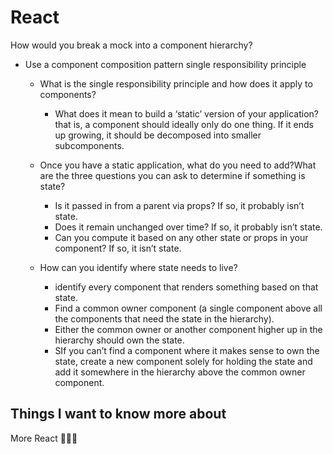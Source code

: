 # React

How would you break a mock into a component hierarchy?

- Use a component composition pattern single responsibility principle

  - What is the single responsibility principle and how does it apply to components?

    - What does it mean to build a ‘static’ version of your application?that is, a component should ideally only do one thing. If it ends up growing, it should be decomposed into smaller subcomponents.

  - Once you have a static application, what do you need to add?What are the three questions you can ask to determine if something is state?

    - Is it passed in from a parent via props? If so, it probably isn’t state.
    - Does it remain unchanged over time? If so, it probably isn’t state.
    - Can you compute it based on any other state or props in your component? If so, it isn’t state.

  - How can you identify where state needs to live?
    - identify every component that renders something based on that state.
    - Find a common owner component (a single component above all the components that need the state in the hierarchy).
    - Either the common owner or another component higher up in the hierarchy should own the state.
    - SIf you can’t find a component where it makes sense to own the state, create a new component solely for holding the state and add it somewhere in the hierarchy above the common owner component.

## Things I want to know more about

More React 🙌🐱‍👓
